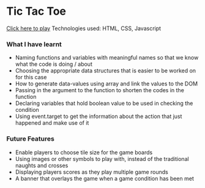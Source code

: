 # Tic Tac Toe

[Click here to play](https://fionajessica23.github.io/tic-tac-toe-project/)
Technologies used: HTML, CSS, Javascript




### What I have learnt

 * Naming functions and variables with meaningful names so that we know what the code is doing / about
 * Choosing the appropriate data structures that is easier to be worked on for this case
 * How to generate data-values using array and link the values to the DOM
 * Passing in the argument to the function to shorten the codes in the function
 * Declaring variables that hold boolean value to be used in checking the condition
 * Using event.target to get the information about the action that just happened and make use of it



### Future Features

 * Enable players to choose tile size for the game boards
 * Using images or other symbols to play with, instead of the traditional naughts and crosses
 * Displaying players scores as they play multiple game rounds
 * A banner that overlays the game when a game condition has been met
